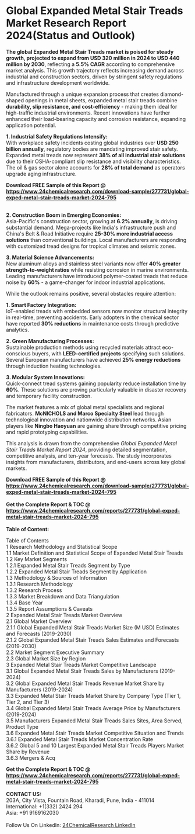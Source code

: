 <h1>Global Expanded Metal Stair Treads Market Research Report 2024(Status and Outlook)</h1><p><strong>The global Expanded Metal Stair Treads market is poised for steady growth, projected to expand from USD 320 million in 2024 to USD 440 million by 2030</strong>, reflecting a <strong>5.5% CAGR</strong> according to comprehensive market analysis. This growth trajectory reflects increasing demand across industrial and construction sectors, driven by stringent safety regulations and infrastructure development worldwide.</p><p>Manufactured through a unique expansion process that creates diamond-shaped openings in metal sheets, expanded metal stair treads combine <strong>durability, slip resistance, and cost-efficiency</strong> - making them ideal for high-traffic industrial environments. Recent innovations have further enhanced their load-bearing capacity and corrosion resistance, expanding application potential.</p><p><strong>1. Industrial Safety Regulations Intensify:</strong><br>
With workplace safety incidents costing global industries over <strong>USD 250 billion annually</strong>, regulatory bodies are mandating improved stair safety. Expanded metal treads now represent <strong>38% of all industrial stair solutions</strong> due to their OSHA-compliant slip resistance and visibility characteristics. The oil &amp; gas sector alone accounts for <strong>28% of total demand</strong> as operators upgrade aging infrastructure.</p><div><b>Download FREE Sample of this Report @ 
            <a href="https://www.24chemicalresearch.com/download-sample/277731/global-exped-metal-stair-treads-market-2024-795">
            https://www.24chemicalresearch.com/download-sample/277731/global-exped-metal-stair-treads-market-2024-795</a></b></div><br><p><strong>2. Construction Boom in Emerging Economies:</strong><br>
Asia-Pacific's construction sector, growing at <strong>6.2% annually</strong>, is driving substantial demand. Mega-projects like India's infrastructure push and China's Belt &amp; Road Initiative require <strong>25-30% more industrial access solutions</strong> than conventional buildings. Local manufacturers are responding with customized tread designs for tropical climates and seismic zones.</p><p><strong>3. Material Science Advancements:</strong><br>
New aluminum alloys and stainless steel variants now offer <strong>40% greater strength-to-weight ratios</strong> while resisting corrosion in marine environments. Leading manufacturers have introduced polymer-coated treads that reduce noise by <strong>60%</strong> - a game-changer for indoor industrial applications.</p><p>While the outlook remains positive, several obstacles require attention:</p><p><strong>1. Smart Factory Integration:</strong><br>
IoT-enabled treads with embedded sensors now monitor structural integrity in real-time, preventing accidents. Early adopters in the chemical sector have reported <strong>30% reductions</strong> in maintenance costs through predictive analytics.</p><p><strong>2. Green Manufacturing Processes:</strong><br>
Sustainable production methods using recycled materials attract eco-conscious buyers, with <strong>LEED-certified projects</strong> specifying such solutions. Several European manufacturers have achieved <strong>25% energy reductions</strong> through induction heating technologies.</p><p><strong>3. Modular System Innovations:</strong><br>
Quick-connect tread systems gaining popularity reduce installation time by <strong>60%</strong>. These solutions are proving particularly valuable in disaster recovery and temporary facility construction.</p><p>The market features a mix of global metal specialists and regional fabricators. <strong>McNICHOLS and Marco Specialty Steel</strong> lead through technological innovation and nationwide distribution networks. Asian players like <strong>Ningbo Haoyuan</strong> are gaining share through competitive pricing and rapid prototyping capabilities.</p><p>This analysis is drawn from the comprehensive <em>Global Expanded Metal Stair Treads Market Report 2024</em>, providing detailed segmentation, competitive analysis, and ten-year forecasts. The study incorporates insights from manufacturers, distributors, and end-users across key global markets.</p><div><b>Download FREE Sample of this Report @ 
            <a href="https://www.24chemicalresearch.com/download-sample/277731/global-exped-metal-stair-treads-market-2024-795">
            https://www.24chemicalresearch.com/download-sample/277731/global-exped-metal-stair-treads-market-2024-795</a></b></div><br><div><b>Get the Complete Report & TOC @ 
            <a href="https://www.24chemicalresearch.com/reports/277731/global-exped-metal-stair-treads-market-2024-795">
            https://www.24chemicalresearch.com/reports/277731/global-exped-metal-stair-treads-market-2024-795</a></b></div><br>
            <b>Table of Content:</b><p>Table of Contents<br />
1 Research Methodology and Statistical Scope<br />
1.1 Market Definition and Statistical Scope of Expanded Metal Stair Treads<br />
1.2 Key Market Segments<br />
1.2.1 Expanded Metal Stair Treads Segment by Type<br />
1.2.2 Expanded Metal Stair Treads Segment by Application<br />
1.3 Methodology & Sources of Information<br />
1.3.1 Research Methodology<br />
1.3.2 Research Process<br />
1.3.3 Market Breakdown and Data Triangulation<br />
1.3.4 Base Year<br />
1.3.5 Report Assumptions & Caveats<br />
2 Expanded Metal Stair Treads Market Overview<br />
2.1 Global Market Overview<br />
2.1.1 Global Expanded Metal Stair Treads Market Size (M USD) Estimates and Forecasts (2019-2030)<br />
2.1.2 Global Expanded Metal Stair Treads Sales Estimates and Forecasts (2019-2030)<br />
2.2 Market Segment Executive Summary<br />
2.3 Global Market Size by Region<br />
3 Expanded Metal Stair Treads Market Competitive Landscape<br />
3.1 Global Expanded Metal Stair Treads Sales by Manufacturers (2019-2024)<br />
3.2 Global Expanded Metal Stair Treads Revenue Market Share by Manufacturers (2019-2024)<br />
3.3 Expanded Metal Stair Treads Market Share by Company Type (Tier 1, Tier 2, and Tier 3)<br />
3.4 Global Expanded Metal Stair Treads Average Price by Manufacturers (2019-2024)<br />
3.5 Manufacturers Expanded Metal Stair Treads Sales Sites, Area Served, Product Type<br />
3.6 Expanded Metal Stair Treads Market Competitive Situation and Trends<br />
3.6.1 Expanded Metal Stair Treads Market Concentration Rate<br />
3.6.2 Global 5 and 10 Largest Expanded Metal Stair Treads Players Market Share by Revenue<br />
3.6.3 Mergers & Acq</p><div><b>Get the Complete Report & TOC @ 
            <a href="https://www.24chemicalresearch.com/reports/277731/global-exped-metal-stair-treads-market-2024-795">
            https://www.24chemicalresearch.com/reports/277731/global-exped-metal-stair-treads-market-2024-795</a></b></div><br><b>CONTACT US:</b><br>
            203A, City Vista, Fountain Road, Kharadi, Pune, India - 411014<br>
            International: +1(332) 2424 294<br>
            Asia: +91 9169162030 <br><br>
            Follow Us On LinkedIn: <a href="https://www.linkedin.com/company/24chemicalresearch/">24ChemicalResearch LinkedIn</a>